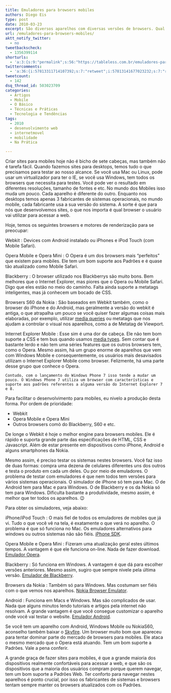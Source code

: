 ```yaml
---
title: Emuladores para browsers mobiles
authors: Diego Eis
type: post
date: 2010-03-23
excerpt: São diversos aparelhos com diversas versões de browsers. Qual escolher? Por onde nivelar o desenvolvimento? Qual browser é melhor?
url: /emuladores-para-browsers-mobiles/
aktt_notify_twitter:
  - no
tweetbackscheck:
  - 1356399114
shorturls:
  - 'a:3:{s:9:"permalink";s:56:"https://tableless.com.br/emuladores-para-browsers-mobiles";s:7:"tinyurl";s:26:"https://tinyurl.com/42ro6ht";s:4:"isgd";s:19:"https://is.gd/snt0Bb";}'
twittercomments:
  - 'a:36:{i:57813311714107392;s:7:"retweet";i:57813141677023232;s:7:"retweet";i:57811911261163520;s:7:"retweet";i:57804247877697536;s:7:"retweet";i:57801060542201856;s:7:"retweet";i:57798684355723264;s:7:"retweet";i:57796522863116290;s:7:"retweet";i:57796136878092288;s:7:"retweet";i:57795710363516928;s:7:"retweet";i:57795111936987136;s:7:"retweet";i:57794104158994432;s:7:"retweet";i:57793647659323392;s:7:"retweet";i:57791666333036544;s:7:"retweet";i:57791092699037696;s:7:"retweet";i:126648264283013120;s:7:"retweet";i:127189029191036928;s:7:"retweet";i:126865771518373888;s:7:"retweet";i:126685948250554370;s:7:"retweet";i:126659840633356289;s:7:"retweet";i:126652069070372864;s:7:"retweet";i:126651491271458816;s:7:"retweet";i:126647706260226049;s:7:"retweet";i:126647547291901953;s:7:"retweet";i:126647208606044160;s:7:"retweet";i:126646181253234688;s:7:"retweet";i:126645705065512960;s:7:"retweet";i:126644027071270913;s:7:"retweet";i:126643812226445312;s:7:"retweet";i:126641930674245632;s:7:"retweet";i:126641653900509184;s:7:"retweet";i:126641634568978432;s:7:"retweet";i:126641313759248385;s:7:"retweet";i:268718079310188546;s:7:"retweet";i:268713093067075584;s:7:"retweet";i:268703954362302467;s:7:"retweet";i:268703802000035841;s:7:"retweet";}'
tweetcount:
  - 142
dsq_thread_id: 503023709
categories:
  - Artigos
  - Mobile
  - O Básico
  - Técnicas e Práticas
  - Tecnologia e Tendências
tags:
  - 2010
  - desenvolvimento web
  - internetmovel
  - mobilidade
  - Na Prática

---
```

Criar sites para mobiles hoje não é bicho de sete cabeças, mas também não é tarefa fácil. Quando fazemos sites para desktops, temos tudo o que precisamos para testar ao nosso alcance. Se você usa Mac ou Linux, pode usar um virtualizador para ter o IE, se você usa Windows, tem todos os browsers que necessita para testes. Você pode ver o resultado em diferentes resoluções, tamanho de fontes e etc. No mundo dos Mobiles isso muda um pouco. Cada aparelho é diferente do outro. Enquanto nos desktops temos apenas 3 fabricantes de sistemas operacionais, no mundo mobile, cada fabricante usa a sua versão do sistema. A sorte é que para nós que desenvolvemos sites, o que nos importa é qual browser o usuário vai utilizar para acessar a web.

Hoje, temos os seguintes browsers e motores de renderização para se preocupar:

Webkit
:   Devices com Android instalado ou iPhones e iPod Touch (com Mobile Safari).

Opera Mobile e Opera Mini
:   O Opera é um dos browsers mais &#8220;perfeitos&#8221; que existem para mobiles. Ele tem um bom suporte aos Padrões e é quase tão atualizado como Mobile Safari.

Blackberry
:   O browser utilizado nos Blackberrys são muito bons. Bem melhores que o Internet Explorer, mas piores que o Opera ou Mobile Safari. Digo que eles estão no meio do caminho. Falta ainda suporte a metatags inteligentes, mas já conhecem um bocado de CSS.

Browsers S60 da Nokia
:   São baseados em Webkit também, como o browser do iPhone e do Android, mas geralmente a versão do webkit é antiga, o que atrapalha um pouco se você quiser fazer algumas coisas mais elaboradas, por exemplo, utilizar [media queries][1] ou metatags que nos ajudam a controlar o visual nos aparelhos, como a de Metatag de Viewport. 

Internet Explorer Mobile
:   Esse sim é uma dor de cabeça. Ele não tem bom suporte a CSS e tem bus quando usamos [media types][2]. Sem contar que é bastante lerdo e não tem uma séries features que os outros browsers tem, como o Opera. Mesmo assim, há um grupo enorme de aparelhos que vem com Windows Mobile e consequentemente, os usuários mais desavisados utilizam o Internet Explorer Mobile como browser. Felizmente, há uma parte desse grupo que conhece o Opera.
  
    Contudo, com o lançamento do Windows Phone 7 isso tende a mudar um pouco. O Windows Phone 7 utiliza um browser com características e suporte aos padrões referentes a alguma versão do Internet Explorer 7 e 8. 

Para facilitar o desenvolvimento para mobiles, eu nivelo a produção desta forma. Por ordem de prioridade:

  * Webkit
  * Opera Mobile e Opera Mini
  * Outros browsers comò do Blackberry, S60 e etc.

De longe o Webkit é hoje o melhor engine para browsers mobiles. Ele é rápido e suporta grande parte das especificações de HTML, CSS e Javascript. Além de estar presente em dispositivos como iPhone, Android e alguns smartphones da Nokia.

Mesmo assim, é preciso testar os sistemas nestes browsers. Você faz isso de duas formas: compra uma dezena de celulares diferentes uns dos outros e testa o produto em cada um deles. Ou por meio de emuladores. O problema de testar com emuladores é que nem todos tem versões para vários sistemas operacionais. O simulador de iPhone só tem para Mac. O de Android tem para Mac e para Windows. O de Blackberry e os da Nokia só tem para Windows. Dificulta bastante a produtividade, mesmo assim, é melhor que ter todos os aparelhos. 😉

Para obter os simuladores, veja abaixo:

iPhone/iPod Touch
:   O mais fiel de todos os emuladores de mobiles que já vi. Tudo o que você vê na tela, é exatamente o que verá no aparelho. O problema é que só funciona no Mac. Os emuladores alternativos para windows ou outros sistemas não são fiéis. [iPhone SDK][3].

Opera Mobile e Opera Mini
:   Fizeram uma atualização geral estes últimos tempos. A vantagem é que ele funciona on-line. Nada de fazer download. [Emulador Opera][4].

Blackberry
:   Só funciona em Windows. A vantagem é que dá para escolher versões anteriores. Mesmo assim, sugiro que sempre nivele pela última versão. [Emulador de Blackberry][5].

Browsers da Nokia
:   Também só para Windows. Mas costumam ser fiéis com o que vemos nos aparelhos. [Nokia Browser Emulator][6].

Android
:   Funciona em Macs e Windows. Mas são complicados de usar. Nada que alguns minutos lendo tutoriais e artigos pela internet não resolvam. A grande vantagem é que você consegue customizar o aparelho onde você vai testar o website. [Emulador Android][7].

Se você tem um aparelho com Android, Windows Mobile ou NokiaS60, aconselho também baixar o [Skyfire][8]. Um browser muito bom que apareceu para tentar dominar parte do mercado de browsers para mobiles. Ele ataca o mesmo mercado que o Opera está atuando. Tem um bom suporte a Padrões. Vale a pena conferir.

A grande graça de fazer sites para mobiles, é que a grande maioria dos dispositivos realmente confortáveis para acessar a web, e que são os dispositivos que a maioria dos usuários compram porque querem navegar, tem um bom suporte a Padrões Web. Ter conforto para navegar nestes aparelhos é ponto crucial, por isso os fabricantes de sistemas e browsers tentam sempre manter os browsers atualizados com os Padrões.

 [1]: https://tableless.com.br/introducao-sobre-media-queries
 [2]: https://tableless.com.br/sites-para-dispositivos-moveis-mediatype
 [3]: https://developer.apple.com/iphone/index.action
 [4]: https://www.opera.com/mobile/demo/
 [5]: https://www.blackberry.com/Downloads/entry.do?code=060AD92489947D410D897474079C1477
 [6]: https://www.forum.nokia.com/info/sw.nokia.com/id/db2c69a2-4066-46ff-81c4-caac8872a7c5/NMB40_install.zip.html
 [7]: https://developer.android.com/guide/developing/tools/emulator.html
 [8]: https://www.skyfire.com/